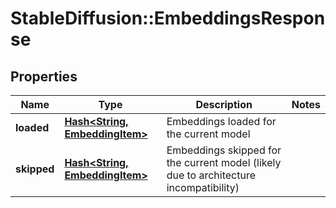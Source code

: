 # StableDiffusion::EmbeddingsResponse

## Properties
Name | Type | Description | Notes
------------ | ------------- | ------------- | -------------
**loaded** | [**Hash&lt;String, EmbeddingItem&gt;**](EmbeddingItem.md) | Embeddings loaded for the current model | 
**skipped** | [**Hash&lt;String, EmbeddingItem&gt;**](EmbeddingItem.md) | Embeddings skipped for the current model (likely due to architecture incompatibility) | 


